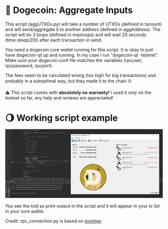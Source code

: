 # :rocket: Dogecoin: Aggregate Inputs

This script (aggUTXOs.py) will take a number of UTXOs (defined in txcount) and will send/aggregate it to another address (defined in aggAddress).
The script will do 3 loops (defined in maxloops) and will wait 20 seconds (time.sleep(20)) after each transaction in send.

You need a dogecoin core wallet running for this script. It is okay to just have dogecoin-qt up and running. In my case I run "dogecoin-qt -testnet". 
Make sure your dogecoin.conf file matches the variables (rpcuser, rpcpassword, rpcport).

The fees seem to be calculated wrong (too high for big transactions) and probably in a suboptimal way, but they made it to the chain :chains:

:warning: This script comes with **absolutely no warranty!** I used it only on the testnet so far, any help and reviews are appreciated!

# :waning_gibbous_moon: Working script example
![Screenshot](https://github.com/nformant1/AggregateInputs/blob/main/script_in_action.png)

You see the txid as print-output in the script and it will appear in your tx list in your core wallet.

Credit: rpc_connection.py is based on [pyminer](https://github.com/jgarzik/pyminer/blob/master/pyminer.py)
